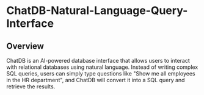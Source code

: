 # ChatDB-Natural-Language-Query-Interface

## Overview
ChatDB is an AI-powered database interface that allows users to interact with relational databases using natural language. Instead of writing complex SQL queries, users can simply type questions like "Show me all employees in the HR department", and ChatDB will convert it into a SQL query and retrieve the results.

